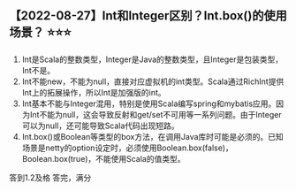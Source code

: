## 【2022-08-27】Int和Integer区别？Int.box()的使用场景？ ⭐️⭐️⭐️

1. Int是Scala的整数类型，Integer是Java的整数类型，且Integer是包装类型，Int不是。
2. Int不能new，不能为null，直接对应虚拟机的int类型。Scala通过RichInt提供Int上的拓展操作，所以Int是加强版的int。
3. Int基本不能与Integer混用，特别是使用Scala编写spring和mybatis应用。因为Int不能为null，这会导致反射和get/set不可用等一系列问题。由于Integer可以为null，还可能导致Scala代码出现短路。
4. Int.box()或Boolean等类型的box方法，在调用Java库时可能是必须的。已知场景是netty的option设定时，必须使用Boolean.box(false)，Boolean.box(true)，不能使用Scala的值类型。

答到1.2及格
答完，满分
